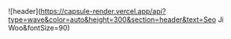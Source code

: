 ![header](https://capsule-render.vercel.app/api?type=wave&color=auto&height=300&section=header&text=Seo Ji Woo&fontSize=90)
